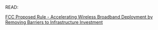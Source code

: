 READ:

[FCC Proposed Rule - Accelerating Wireless Broadband Deployment by Removing Barriers to Infrastructure Investment](https://www.federalregister.gov/documents/2017/05/10/2017-09431/accelerating-wireless-broadband-deployment-by-removing-barriers-to-infrastructure-investment)